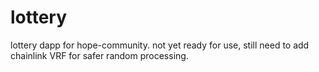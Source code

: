 # lottery
lottery dapp for hope-community. not yet ready for use, still need to add chainlink VRF for safer random processing. 
